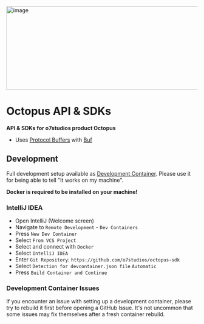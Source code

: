 <img width="1024" height="220" alt="image" src="https://github.com/user-attachments/assets/22d1ec29-1486-4704-8061-3b98c092da21" />

# Octopus API & SDKs

**API & SDKs for o7studios product Octopus**

- Uses [Protocol Buffers](https://protobuf.dev/) with [Buf](https://buf.build/)

## Development

Full development setup available as [Development Container](https://containers.dev/).
Please use it for being able to tell "It works on my machine".

**Docker is required to be installed on your machine!**

### IntelliJ IDEA

- Open IntelliJ (Welcome screen)
- Navigate to `Remote Development` - `Dev Containers`
- Press `New Dev Container`
- Select `From VCS Project`
- Select and connect with `Docker`
- Select `IntelliJ IDEA`
- Enter `Git Repository`: `https://github.com/o7studios/octopus-sdk`
- Select `Detection for devcontainer.json file` `Automatic`
- Press `Build Container and Continue`

### Development Container Issues

If you encounter an issue with setting up a development container, please
try to rebuild it first before opening a GitHub Issue. It's not uncommon
that some issues may fix themselves after a fresh container rebuild.
